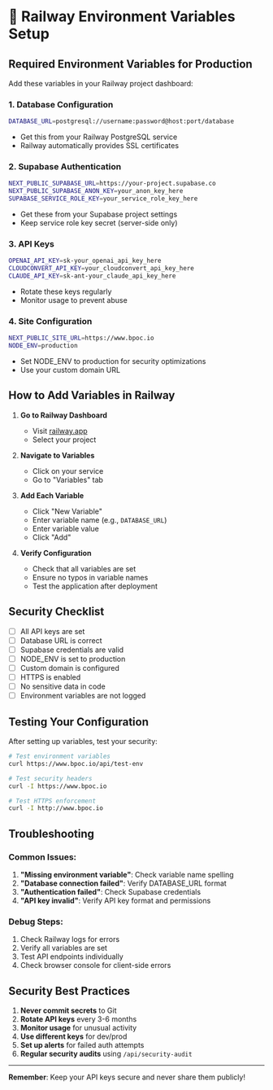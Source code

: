# 🚀 Railway Environment Variables Setup

## Required Environment Variables for Production

Add these variables in your Railway project dashboard:

### 1. Database Configuration
```bash
DATABASE_URL=postgresql://username:password@host:port/database
```
- Get this from your Railway PostgreSQL service
- Railway automatically provides SSL certificates

### 2. Supabase Authentication
```bash
NEXT_PUBLIC_SUPABASE_URL=https://your-project.supabase.co
NEXT_PUBLIC_SUPABASE_ANON_KEY=your_anon_key_here
SUPABASE_SERVICE_ROLE_KEY=your_service_role_key_here
```
- Get these from your Supabase project settings
- Keep service role key secret (server-side only)

### 3. API Keys
```bash
OPENAI_API_KEY=sk-your_openai_api_key_here
CLOUDCONVERT_API_KEY=your_cloudconvert_api_key_here
CLAUDE_API_KEY=sk-ant-your_claude_api_key_here
```
- Rotate these keys regularly
- Monitor usage to prevent abuse

### 4. Site Configuration
```bash
NEXT_PUBLIC_SITE_URL=https://www.bpoc.io
NODE_ENV=production
```
- Set NODE_ENV to production for security optimizations
- Use your custom domain URL

## How to Add Variables in Railway

1. **Go to Railway Dashboard**
   - Visit [railway.app](https://railway.app)
   - Select your project

2. **Navigate to Variables**
   - Click on your service
   - Go to "Variables" tab

3. **Add Each Variable**
   - Click "New Variable"
   - Enter variable name (e.g., `DATABASE_URL`)
   - Enter variable value
   - Click "Add"

4. **Verify Configuration**
   - Check that all variables are set
   - Ensure no typos in variable names
   - Test the application after deployment

## Security Checklist

- [ ] All API keys are set
- [ ] Database URL is correct
- [ ] Supabase credentials are valid
- [ ] NODE_ENV is set to production
- [ ] Custom domain is configured
- [ ] HTTPS is enabled
- [ ] No sensitive data in code
- [ ] Environment variables are not logged

## Testing Your Configuration

After setting up variables, test your security:

```bash
# Test environment variables
curl https://www.bpoc.io/api/test-env

# Test security headers
curl -I https://www.bpoc.io

# Test HTTPS enforcement
curl -I http://www.bpoc.io
```

## Troubleshooting

### Common Issues:
1. **"Missing environment variable"**: Check variable name spelling
2. **"Database connection failed"**: Verify DATABASE_URL format
3. **"Authentication failed"**: Check Supabase credentials
4. **"API key invalid"**: Verify API key format and permissions

### Debug Steps:
1. Check Railway logs for errors
2. Verify all variables are set
3. Test API endpoints individually
4. Check browser console for client-side errors

## Security Best Practices

1. **Never commit secrets** to Git
2. **Rotate API keys** every 3-6 months
3. **Monitor usage** for unusual activity
4. **Use different keys** for dev/prod
5. **Set up alerts** for failed auth attempts
6. **Regular security audits** using `/api/security-audit`

---

**Remember**: Keep your API keys secure and never share them publicly!
